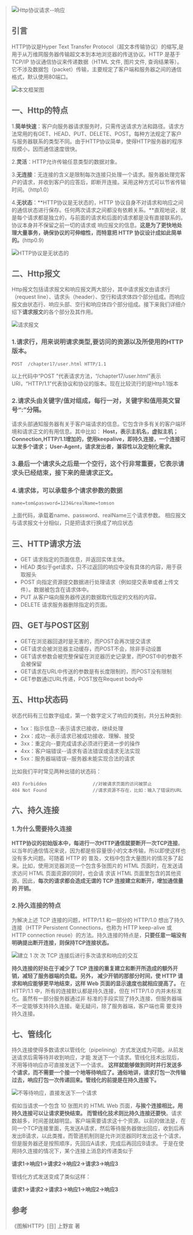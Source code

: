 > ![Http协议请求--响应](https://camo.githubusercontent.com/6a612ea3653313fddaf43aca4a66cbe8962502d8569c4fa18af5cab8ceb28fd5/68747470733a2f2f757365722d676f6c642d63646e2e786974752e696f2f323031382f362f31312f313633656637306362646236636438363f773d34323826683d32333026663d6a70656726733d37303130)
> 
> ## 引言
> HTTP协议是Hyper Text Transfer Protocol（超文本传输协议）的缩写,是用于从万维网服务器传输超文本到本地浏览器的传送协议。HTTP 是基于 TCP/IP 协议通信协议来传递数据（HTML 文件, 图片文件, 查询结果等）。它不涉及数据包（packet）传输，主要规定了客户端和服务器之间的通信格式，默认使用80端口。
> 
> ![本文框架图](https://camo.githubusercontent.com/4ab9ab981f85dba4129f4b6a6bded11cdd4eb7352eb5572133781642a0236278/68747470733a2f2f757365722d676f6c642d63646e2e786974752e696f2f323031382f362f31312f313633656637306362646336336539353f773d3132343026683d37303226663d706e6726733d323438333833)
> 
> ## 一、Http的特点
> 1.**简单快速**：客户向服务器请求服务时，只需传送请求方法和路径。请求方法常用的有GET、HEAD、PUT、DELETE、POST。每种方法规定了客户与服务器联系的类型不同。由于HTTP协议简单，使得HTTP服务器的程序规模小，因而通信速度很快。
> 
> 2.**灵活**：HTTP允许传输任意类型的数据对象。
> 
> 3.**无连接**：无连接的含义是限制每次连接只处理一个请求。服务器处理完客户的请求，并收到客户的应答后，即断开连接。采用这种方式可以节省传输时间。（http1.0）
> 
> 4.**无状态**：**HTTP协议是无状态的，HTTP 协议自身不对请求和响应之间的通信状态进行保存。任何两次请求之间都没有依赖关系。**直观地说，就是每个请求都是独立的，与前面的请求和后面的请求都是没有直接联系的。协议本身并不保留之前一切的请求或 响应报文的信息。**这是为了更快地处理大量事务，确保协议的可伸缩性，而特意把 HTTP 协议设计成如此简单的。**(http0.9)
> 
> ![HTTP协议是无状态的](https://camo.githubusercontent.com/d593c8d5bd241c51b1e37fdf834e38768a629831f29119b268db8d5c1d1ad403/68747470733a2f2f757365722d676f6c642d63646e2e786974752e696f2f323031382f362f31312f313633656637306362646661333737643f773d3132323926683d35323526663d706e6726733d323132353036)
> 
> ## 二、Http报文
> Http报文包括请求报文和响应报文两大部分，其中请求报文由请求行（request line）、请求头（header）、空行和请求体四个部分组成。而响应报文由状态行、响应头部、空行和响应体四个部分组成。接下来我们详细介绍下**请求报文**的各个部分及其作用。
> 
> ![请求报文](https://camo.githubusercontent.com/7c36ba9ed11e2ef6f087b6ef6ce267e5849e15b1228b9c5d19bced7982a5ea8a/68747470733a2f2f757365722d676f6c642d63646e2e786974752e696f2f323031382f362f31312f313633656637306362646630353637633f773d39363326683d34383426663d706e6726733d343235303135)
> 
> ### 1.请求行，用来说明请求类型,要访问的资源以及所使用的HTTP版本。
> ```
> POST  /chapter17/user.html HTTP/1.1
> ```
> 
> 以上代码中“POST ”代表请求方法，“/chapter17/user.html”表示URI，“HTTP/1.1”代表协议和协议的版本。现在比较流行的是Http1.1版本
> 
> ### 2.请求头由关键字/值对组成，每行一对，关键字和值用英文冒号“:”分隔。
> 请求头部通知服务器有关于客户端请求的信息。它包含许多有关的客户端环境和请求正文的有用信息。其中比如：
> **Host，表示主机名，虚拟主机； Connection,HTTP/1.1增加的，使用keepalive，即持久连接，一个连接可以发多个请求； User-Agent，请求发出者，兼容性以及定制化需求。**
> 
> ### 3.最后一个请求头之后是一个空行，这个行非常重要，它表示请求头已经结束，接下来的是请求正文。
> ### 4.请求体，可以承载多个请求参数的数据
> ```
> name=tom&password=1234&realName=tomson
> ```
> 
> 上面代码，承载着name、password、realName三个请求参数。
> 相应报文与请求报文十分相似，只是把请求行换成了响应状态
> 
> ## 三、HTTP请求方法
> * GET  请求指定的页面信息，并返回实体主体。
> * HEAD  类似于get请求，只不过返回的响应中没有具体的内容，用于获取报头
> * POST  向指定资源提交数据进行处理请求（例如提交表单或者上传文件）。数据被包含在请求体中。
> * PUT  从客户端向服务器传送的数据取代指定的文档的内容。
> * DELETE  请求服务器删除指定的页面。
> 
> ## 四、GET与POST区别
> * GET在浏览器回退时是无害的，而POST会再次提交请求
> * GET请求会被浏览器主动缓存，而POST不会，除非手动设置
> * GET请求参数会被完整保留在浏览器历史记录里，而POST中的参数不会被保留
> * GET请求在URL中传送的参数是有长度限制的，而POST没有限制
> * GET参数通过URL传递，POST放在Request body中
> 
> ## 五、Http状态码
> 状态代码有三位数字组成，第一个数字定义了响应的类别，共分五种类别:
> 
> * 1xx：指示信息--表示请求已接收，继续处理
> * 2xx：成功--表示请求已被成功接收、理解、接受
> * 3xx：重定向--要完成请求必须进行更进一步的操作
> * 4xx：客户端错误--请求有语法错误或请求无法实现
> * 5xx：服务器端错误--服务器未能实现合法的请求
> 
> 比如我们平时常见两种出错的状态码：
> 
> ```
> 403 Forbidden                 //对被请求页面的访问被禁止
> 404 Not Found                 //请求资源不存在，比如：输入了错误的URL
> ```
> 
> ## 六、持久连接
> ### 1.为什么需要持久连接
> **HTTP协议的初始版本中，每进行一次HTTP通信就要断开一次TCP连接**。以当年的通信情况来说，因为都是些容量很小的文本传输，所以即使这样也没有多大问题。可随着 HTTP 的 普及，文档中包含大量图片的情况多了起来。比如，使用浏览器浏览一个包含多张图片的 HTML 页面时，在发送请求访问 HTML 页面资源的同时，也会请 求该 HTML 页面里包含的其他资源。因此，**每次的请求都会造成无谓的 TCP 连接建立和断开，增加通信量的 开销。**
> 
> 
> ### 2.持久连接的特点
> 为解决上述 TCP 连接的问题，HTTP/1.1 和一部分的 HTTP/1.0 想出了持久连接（HTTP Persistent Connections，也称为 HTTP keep-alive 或 HTTP connection reuse）的方法。持久连接的特点是，**只要任意一端没有明确提出断开连接，则保持TCP连接状态。**
> 
> ![建立 1 次 次 TCP 连接后进行多次请求和响应的交互](https://camo.githubusercontent.com/e270c697c1dcd49ede86584a9d672897bdbeb9917cffd32ba23923090b14bc60/68747470733a2f2f757365722d676f6c642d63646e2e786974752e696f2f323031382f362f31312f313633656637306363316664333539653f773d36343526683d35323126663d706e6726733d313532393638)
> 
> **持久连接的好处在于减少了 TCP 连接的重复建立和断开所造成的额外开销，减轻了服务器端的负载。另外， 减少开销的那部分时间，使 HTTP 请求和响应能够更早地结束，这样 Web 页面的显示速度也就相应提高了。**
> 在 HTTP/1.1 中，所有的连接默认都是持久连接，但在 HTTP/1.0 内并未标准化。虽然有一部分服务器通过非 标准的手段实现了持久连接，但服务器端不一定能够支持持久连接。毫无疑问，除了服务器端，客户端也需 要支持持久连接。
> 
> ## 七、管线化
> 持久连接使得多数请求以管线化（pipelining）方式发送成为可能。从前发送请求后需等待并收到响应，才能 发送下一个请求。管线化技术出现后，不用等待响应亦可直接发送下一个请求。
> **这样就能够做到同时并行发送多个请求，而不需要一个接一个地等待响应了。通俗地讲，请求打包一次传输过去，响应打包一次传递回来。管线化的前提是在持久连接下。**
> 
> ![不等待响应，直接发送下一个请求 ](https://camo.githubusercontent.com/371126bfda26211c4aa28e8af3ed0373c99b3e3c01f1b057db9fe3e36185e82b/68747470733a2f2f757365722d676f6c642d63646e2e786974752e696f2f323031382f362f31312f313633656637306365643133623864323f773d36343926683d32383226663d706e6726733d3937333731)
> 
> 假如当请求一个包含 10 张图片的 HTML Web 页面，**与挨个连接相比，用持久连接可以让请求更快结束。 而管线化技术则比持久连接还要快**。请求数越多，时间差就越明显。客户端需要请求这十个资源。以前的做法是，在同一个TCP连接里面，先发送A请求，然后等待服务器做出回应，收到后再发出B请求，以此类推，而管道机制则是允许浏览器同时发出这十个请求，但是服务器还是按照顺序，先回应A请求，完成后再回应B请求。
> 于是在使用持久连接的情况下，某个连接上消息的传递类似于
> 
> **请求1->响应1->请求2->响应2->请求3->响应3**
> 
> 管线化方式发送变成了类似这样：
> 
> **请求1->请求2->请求3->响应1->响应2->响应3**
> 
> ## 参考
> 《图解HTTP》[日] 上野宣 著

